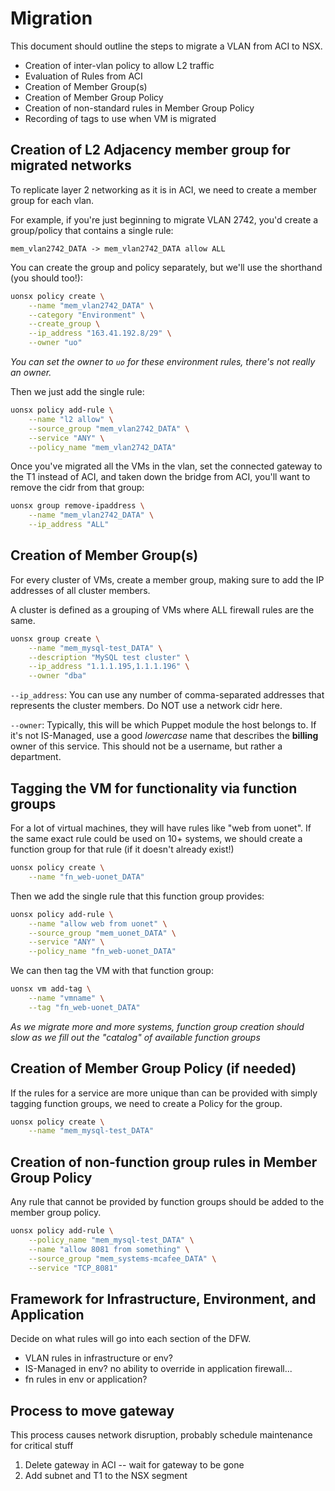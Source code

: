 # Migration

This document should outline the steps to migrate a VLAN from ACI to NSX.

- Creation of inter-vlan policy to allow L2 traffic
- Evaluation of Rules from ACI
- Creation of Member Group(s)
- Creation of Member Group Policy
- Creation of non-standard rules in Member Group Policy
- Recording of tags to use when VM is migrated


## Creation of L2 Adjacency member group for migrated networks

To replicate layer 2 networking as it is in ACI, we need to create a member group for each vlan.

For example, if you're just beginning to migrate VLAN 2742, you'd create a group/policy that contains a single rule:

`mem_vlan2742_DATA -> mem_vlan2742_DATA allow ALL`

You can create the group and policy separately, but we'll use the shorthand (you should too!):

```bash
uonsx policy create \
    --name "mem_vlan2742_DATA" \
    --category "Environment" \
    --create_group \
    --ip_address "163.41.192.8/29" \
    --owner "uo"
```

*You can set the owner to `uo` for these environment rules, there's not really an owner.*

Then we just add the single rule:

```bash
uonsx policy add-rule \
    --name "l2 allow" \
    --source_group "mem_vlan2742_DATA" \
    --service "ANY" \
    --policy_name "mem_vlan2742_DATA"
```

Once you've migrated all the VMs in the vlan, set the connected gateway to the T1 instead of ACI, and taken down the bridge from ACI, you'll want to remove the cidr from that group:

```bash
uonsx group remove-ipaddress \
    --name "mem_vlan2742_DATA" \
    --ip_address "ALL"
```


## Creation of Member Group(s)

For every cluster of VMs, create a member group, making sure to add the IP addresses of all cluster members.

A cluster is defined as a grouping of VMs where ALL firewall rules are the same.

```bash
uonsx group create \
    --name "mem_mysql-test_DATA" \
    --description "MySQL test cluster" \
    --ip_address "1.1.1.195,1.1.1.196" \
    --owner "dba"
```

`--ip_address`: You can use any number of comma-separated addresses that represents the cluster members. Do NOT use a network cidr here.

`--owner`: Typically, this will be which Puppet module the host belongs to. If it's not IS-Managed, use a good *lowercase* name that describes the **billing** owner of this service. This should not be a username, but rather a department.


## Tagging the VM for functionality via function groups

For a lot of virtual machines, they will have rules like "web from uonet". If the same exact rule could be used on 10+ systems, we should create a function group for that rule (if it doesn't already exist!)

```bash
uonsx policy create \
    --name "fn_web-uonet_DATA"
```

Then we add the single rule that this function group provides:

```bash
uonsx policy add-rule \
    --name "allow web from uonet" \
    --source_group "mem_uonet_DATA" \
    --service "ANY" \
    --policy_name "fn_web-uonet_DATA"
```

We can then tag the VM with that function group:

```bash
uonsx vm add-tag \
    --name "vmname" \
    --tag "fn_web-uonet_DATA"
```

*As we migrate more and more systems, function group creation should slow as we fill out the "catalog" of available function groups*


## Creation of Member Group Policy (if needed)

If the rules for a service are more unique than can be provided with simply tagging function groups, we need to create a Policy for the group.

```bash
uonsx policy create \
    --name "mem_mysql-test_DATA"
```


## Creation of non-function group rules in Member Group Policy

Any rule that cannot be provided by function groups should be added to the member group policy.

```bash
uonsx policy add-rule \
    --policy_name "mem_mysql-test_DATA" \
    --name "allow 8081 from something" \
    --source_group "mem_systems-mcafee_DATA" \
    --service "TCP_8081"
```


## Framework for Infrastructure, Environment, and Application

Decide on what rules will go into each section of the DFW.

- VLAN rules in infrastructure or env?
- IS-Managed in env? no ability to override in application firewall...
- fn rules in env or application?


## Process to move gateway

This process causes network disruption, probably schedule maintenance for critical stuff

1. Delete gateway in ACI -- wait for gateway to be gone
2. Add subnet and T1 to the NSX segment
